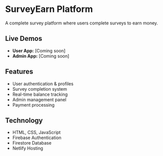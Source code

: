 # SurveyEarn Platform

A complete survey platform where users complete surveys to earn money.

## Live Demos
- **User App:** [Coming soon]
- **Admin App:** [Coming soon]

## Features
- User authentication & profiles
- Survey completion system  
- Real-time balance tracking
- Admin management panel
- Payment processing

## Technology
- HTML, CSS, JavaScript
- Firebase Authentication
- Firestore Database
- Netlify Hosting
